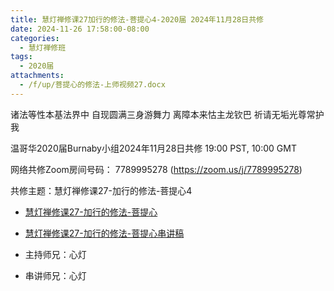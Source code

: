 ```yaml
---
title: 慧灯禅修课27加行的修法-菩提心4-2020届 2024年11月28日共修
date: 2024-11-26 17:58:00-08:00
categories:
  - 慧灯禅修班
tags:
  - 2020届
attachments:
  - /f/up/菩提心的修法-上师视频27.docx
---
```

诸法等性本基法界中 自现圆满三身游舞力
离障本来怙主龙钦巴 祈请无垢光尊常护我

温哥华2020届Burnaby小组2024年11月28日共修
19:00 PST, 10:00 GMT

网络共修Zoom房间号码： 7789995278 (<https://zoom.us/j/7789995278>)

共修主题：慧灯禅修课27-加行的修法-菩提心4

* [慧灯禅修课27-加行的修法-菩提心](https://www.fohuifayu.com/index.php/huideng-jiangtang/chanxiuke/zen-04/2836-l18081)
* [慧灯禅修课27-加行的修法-菩提心串讲稿](/f/up/菩提心的修法-上师视频27.docx)




* 主持师兄：心灯
* 串讲师兄：心灯
